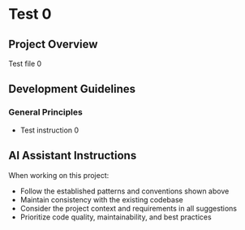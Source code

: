 # Test 0

## Project Overview
Test file 0

## Development Guidelines
### General Principles
- Test instruction 0

## AI Assistant Instructions

When working on this project:
- Follow the established patterns and conventions shown above
- Maintain consistency with the existing codebase
- Consider the project context and requirements in all suggestions
- Prioritize code quality, maintainability, and best practices